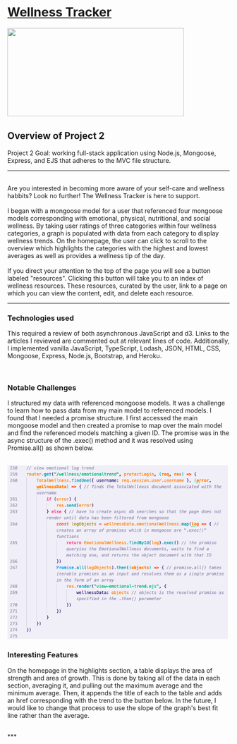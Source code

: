 # [Wellness Tracker](https://protected-river-42213.herokuapp.com/login)
<img src="https://www.homestratosphere.com/wp-content/uploads/2018/04/chrysanthemum.jpg" width="400" height="200">

## Overview of Project 2 <br>
Project 2 Goal: working full-stack application using Node.js, Mongoose, Express, and EJS that adheres to the MVC file structure.
<br>
***
<br>
Are you interested in becoming more aware of your self-care and wellness habbits? Look no further! The Wellness Tracker is here to support. 
<br><br>
I began with a mongoose model for a user that referenced four mongoose models corresponding with emotional, physical, nutritional, and social wellness. By taking user ratings of three categories within four wellness categories, a graph is populated with data from each category to display wellness trends. On the homepage, the user can click to scroll to the overview which highlights the categories with the highest and lowest averages as well as provides a wellness tip of the day. 
<br><br>
If you direct your attention to the top of the page you will see a button labeled "resources". Clicking this button will take you to an index of wellness resources. These resources, curated by the user, link to a page on which you can view the content, edit, and delete each resource.

<br>

***

### Technologies used <br>
This required a review of both asynchronous JavaScript and d3. Links to the articles I reviewed are commented out at relevant lines of code. Additionally, I implemented vanilla JavaScript, TypeScript, Lodash, JSON, HTML, CSS, Mongoose, Express, Node.js, Bootstrap, and Heroku.

<br>

### Notable Challenges <br>
I structured my data with referenced mongoose models. It was a challenge to learn how to pass data from my main model to referenced models. I found that I needed a promise structure. I first accessed the main mongoose model and then created a promise to map over the main model and find the referenced models matching a given ID. The promise was in the async structure of the .exec() method and it was resolved using Promise.all() as shown below. 

<br>

<img src = "access-data-ex.png" width="500"/>

<br>

### Interesting Features <br>
On the homepage in the highlights section, a table displays the area of strength and area of growth. This is done by taking all of the data in each section, averaging it, and pulling out the maximum average and the minimum average. Then, it appends the title of each to the table and adds an href corresponding with the trend to the button below. In the future, I would like to change that process to use the slope of the graph's best fit line rather than the average.

<br>
***
